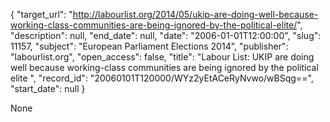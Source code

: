 {
  "target_url": "http://labourlist.org/2014/05/ukip-are-doing-well-because-working-class-communities-are-being-ignored-by-the-political-elite/", 
  "description": null, 
  "end_date": null, 
  "date": "2006-01-01T12:00:00", 
  "slug": 11157, 
  "subject": "European Parliament Elections 2014", 
  "publisher": "labourlist.org", 
  "open_access": false, 
  "title": "Labour List: UKIP are doing well because working-class communities are being ignored by the political elite ", 
  "record_id": "20060101T120000/WYz2yEtACeRyNvwo/wBSqg==", 
  "start_date": null
}

None